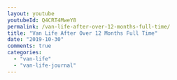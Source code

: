```yaml
---
layout: youtube
youtubeId: Q4CRT4MweY8
permalink: /van-life-after-over-12-months-full-time/
title: "Van Life After Over 12 Months Full Time"
date: "2019-10-30"
comments: true
categories: 
  - "van-life"
  - "van-life-journal"
---
```

